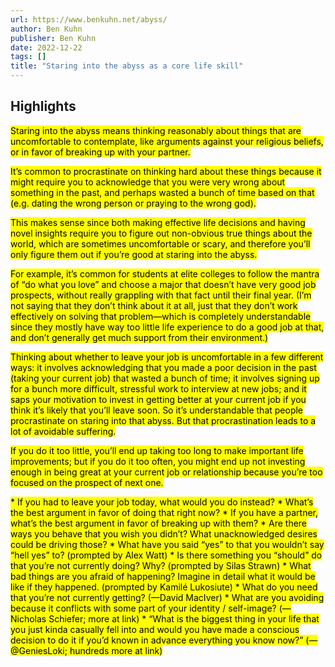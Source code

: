 ```yaml
---
url: https://www.benkuhn.net/abyss/
author: Ben Kuhn
publisher: Ben Kuhn
date: 2022-12-22
tags: []
title: "Staring into the abyss as a core life skill"
---
```


## Highlights
<mark>Staring into the abyss means thinking reasonably about things that are uncomfortable to contemplate, like arguments against your religious beliefs, or in favor of breaking up with your partner.</mark>

<mark>It’s common to procrastinate on thinking hard about these things because it might require you to acknowledge that you were very wrong about something in the past, and perhaps wasted a bunch of time based on that (e.g. dating the wrong person or praying to the wrong god).</mark>

<mark>This makes sense since both making effective life decisions and having novel insights require you to figure out non-obvious true things about the world, which are sometimes uncomfortable or scary, and therefore you’ll only figure them out if you’re good at staring into the abyss.</mark>

<mark>For example, it’s common for students at elite colleges to follow the mantra of “do what you love” and choose a major that doesn’t have very good job prospects, without really grappling with that fact until their final year. (I’m not saying that they don’t think about it at all, just that they don’t work effectively on solving that problem—which is completely understandable since they mostly have way too little life experience to do a good job at that, and don’t generally get much support from their environment.)</mark>

<mark>Thinking about whether to leave your job is uncomfortable in a few different ways: it involves acknowledging that you made a poor decision in the past (taking your current job) that wasted a bunch of time; it involves signing up for a bunch more difficult, stressful work to interview at new jobs; and it saps your motivation to invest in getting better at your current job if you think it’s likely that you’ll leave soon. So it’s understandable that people procrastinate on staring into that abyss. But that procrastination leads to a lot of avoidable suffering.</mark>

<mark>If you do it too little, you’ll end up taking too long to make important life improvements; but if you do it too often, you might end up not investing enough in being great at your current job or relationship because you’re too focused on the prospect of next one.</mark>

<mark>* If you had to leave your job today, what would you do instead? * What’s the best argument in favor of doing that right now? * If you have a partner, what’s the best argument in favor of breaking up with them? * Are there ways you behave that you wish you didn’t? What unacknowledged desires could be driving those? * What have you said “yes” to that you wouldn’t say “hell yes” to? (prompted by Alex Watt) * Is there something you “should” do that you’re not currently doing? Why? (prompted by Silas Strawn) * What bad things are you afraid of happening? Imagine in detail what it would be like if they happened. (prompted by Kamilé Lukosiute) * What do you need that you’re not currently getting? (—David MacIver) * What are you avoiding because it conflicts with some part of your identity / self-image? (—Nicholas Schiefer; more at link) * “What is the biggest thing in your life that you just kinda casually fell into and would you have made a conscious decision to do it if you’d known in advance everything you know now?” (—@GeniesLoki; hundreds more at link)</mark>